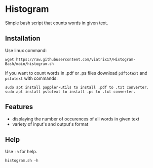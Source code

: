 # Histogram

Simple bash script that counts words in given text.

## Installation

Use linux command:
```
wget https://raw.githubusercontent.com/viatrix17/Histogram-Bash/main/histogram.sh
```
If you want to count words in .pdf or .ps files download ```pdftotext``` and ```pstotext``` with commands:
```
sudo apt install poppler-utils to install .pdf to .txt converter.
sudo apt install pstotext to install .ps to .txt converter.
```

## Features
- displaying the number of occurences of all words in given text
- variety of input's and output's format

## Help
Use ```-h``` for help.
```
histogram.sh -h
```
